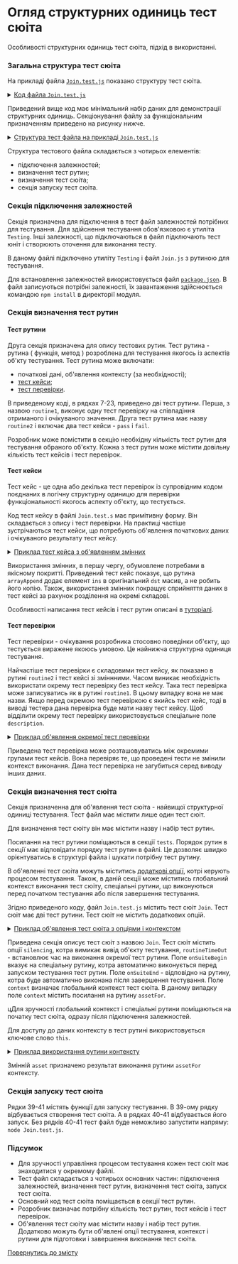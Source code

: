 # Огляд структурних одиниць тест сюіта

Особливості структурних одиниць тест сюіта, підхід в використанні.

### Загальна структура тест сюіта

На прикладі файла [`Join.test.js`](./HelloWorld.md) показано структуру тест сюіта.

<details>
    <summary><u>Код файла <code>Join.test.js</code></u></summary>

```js
let _ = require( 'wTesting' );
let Join = require( './Join.js' );

//

function routine1( test )
{
  test.identical( Join.join( 'Hello ', 'world!' ), 'Hello world!' );
}

//

function routine2( test )
{

  test.case = 'pass';
  test.identical( Join.join( 1, 3 ), '13' );

  test.case = 'fail';
  test.identical( Join.join( 1, 3 ), 13 );

}

//

var Self =
{
  name : 'Join',
  tests :
  {
    routine1,
    routine2,
  }
}

//

Self = wTestSuite( Self );
if( typeof module !== 'undefined' && !module.parent )
wTester.test( Self.name );
```

</details>

Приведений вище код має мінімальний набір даних для демонстрації структурних одиниць. Секціонування файлу за функціональним призначенням приведено на рисунку нижче.

<details>
    <summary><u>Структура тест файла на прикладі <code>Join.test.js</code></u></summary>

![join.test.png](../../images/join.test.png)

</details>

Структура тестового файла складається з чотирьох елементів:
- підключення залежностей;
- визначення тест рутин;
- визначення тест сюіта;
- секція запуску тест сюіта.

### Секція підключення залежностей

Секція призначена для підключення в тест файл залежностей потрібних для тестування. Для здійснення тестування обов'язковою є утиліта `Testing`. Інші залежності, що підключаються в файл підключають тест юніт і створюють оточення для виконання тесту.

В даному файлі підключено утиліту `Testing` і файл `Join.js` з рутиною для тестування.

Для встановлення залежностей використовується файл [`package.json`](./HelloWorld.md#Секція-підключення-залежностей). В файл записуються потрібні залежності, їх завантаження здійснюється командою `npm install` в директорії модуля.

### Секція визначення тест рутин

#### Тест рутини

Друга секція призначена для опису тестових рутин. Тест рутина - рутина ( функція, метод ) розроблена для тестування якогось із аспектів об'кту тестування. Тест рутина може включати:

- початкові дані, об'явлення контексту (за необхідності);
- [тест кейси](../concept/TestCase.md);
- [тест перевірки](../concept/TestCheck.md).

В приведеному коді, в рядках 7-23, приведено дві тест рутини. Перша, з назвою `routine1`, виконує одну тест перевірку на співпадіння отриманого і очікуваного значення. Друга тест рутина має назву `routine2` і включає два тест кейси - `pass` i `fail`.

Розробник може помістити в секцію необхідну кількість тест рутин для тестування обраного об'єкту. Кожна з тест рутин може містити довільну кількість тест кейсів і тест перевірок.

#### Тест кейси

Тест кейс - це одна або декілька тест перевірок із супровідним кодом поєднаних в логічну структурну одиницю для перевірки функціональності якогось аспекту об'єкту, що тестується.

Код тест кейсу в файлі `Join.test.s` має примітивну форму. Він складається з опису і тест перевірки. На практиці частіше зустрічаються тест кейси, що потребують об'явлення початкових даних і очікуваного результату тест кейсу.

<details>
    <summary><u>Приклад тест кейса з об'явленням змінних</u></summary>

```js
test.case = 'dst is empty array, ins is primitive';
var dst = [];
var ins = 'str';
var got = _.arrayAppend( dst, ins );
var expected = [ 'str' ];
test.identical( got, expected );
test.is( got === dst );
```

</details>

Використання змінних, в першу чергу, обумовлене потребами в якісному покритті. Приведений тест кейс показує, що рутина `arrayAppend` додає елемент `ins` в оригінальний `dst` масив, а не робить його копію. Також, використання змінних покращує сприйняття даних в тест кейсі за рахунок розділення на окремі складові.

Особливості написання тест кейсів і тест рутин описані в [туторіалі](./TestRoutineBasicTechnics.md).

#### Тест перевірки

Тест перевірки - очікування розробника стосовно поведінки об'єкту, що тестується виражене якоюсь умовою. Це найнижча структурна одиниця тестування.

Найчастіше тест перевірки є складовими тест кейсу, як показано в рутині `routine2` i тест кейсі зі зміннними. Часом виникає необхідність використати окрему тест перевірку без тест кейсу. Така тест перевірка може записуватись як в рутині `routine1`. В цьому випадку вона не має назви. Якщо перед окремою тест перевіркою є якийсь тест кейс, тоді в виводі тестера дана перевірка буде мати назву тест кейсу. Щоб відділити окрему тест перевірку використовується спеціальне поле `description`.

<details>
    <summary><u>Приклад об'явлення окремої тест перевірки</u></summary>

```js
test.description = 'not changed context routine';
test.identical( this.contextRoutine, onEach );
```

</details>

Приведена тест перевірка може розташовуватись між окремими групами тест кейсів. Вона перевіряє те, що проведені тести не змінили контекст виконання. Дана тест перевірка не загубиться серед виводу інших даних.

### Секція визначення тест сюіта

Секція призначенна для об'явлення тест сюіта - найвищої структурної одиниці тестування. Тест файл має містити лише один тест сюіт.

Для визначення тест сюіту він має містити назву і набір тест рутин.

Посилання на тест рутини поміщаються в секції `tests`. Порядок рутин в секції має відповідати порядку тест рутин в файлі. Це дозволяє швидко орієнтуватись в структурі файла і шукати потрібну тест рутину.

В об'явленні тест сюіта можуть міститись [додаткові опції](TestOptions.md), котрі керують процесом тестування. Також, в даній секції може міститись глобальний контекст виконання тест сюіту, спеціальні рутини, що виконуються перед початком тестування або після завершення тестування.

Згідно приведеного коду, файл `Join.test.js` містить тест сюіт `Join`. Тест сюіт має дві тест рутини. Тест сюіт не містить додаткових опцій.

<details>
    <summary><u>Приклад об'явлення тест сюіта з опціями і контекстом</u></summary>

```js
var Self =
{
  name : 'Join',
  silencing : 1,
  routineTimeOut : 30000,

  onSuiteBegin,
  onSuiteEnd,

  context :
  {
    assetFor
  },

  tests :
  {
    routine1,
    routine2,
  }
}
```

</details>

Приведена секція описує тест сюіт з назвою `Join`. Тест сюіт містить опції `silencing`, котра вимикає вивід об'єкту тестування, `routineTimeOut` - встановлює час на виконання окремої тест рутини. Поле `onSuiteBegin` вказує на спеціальну рутину, котра автоматично виконується перед запуском тестування тест рутин. Поле `onSuiteEnd` - відповідно на рутину, котра буде автоматично виконана після завершення тестування. Поле `context` визначає глобальний контекст тест сюіта. В даному випадку поле `context` містить посилання на рутину `assetFor`.

цДля зручності глобальний контекст і спеціальні рутини поміщаються на початку тест сюіта, одразу після підключення залежностей.

Для доступу до даних контексту в тест рутині використовується ключове слово `this`.

<details>
    <summary><u>Приклад використання рутини контексту</u></summary>

```js
function testRoutine( test )
{
  var asset = this.assetFor( test, 'testRoutine' );

  // code of test routine
}
```

</details>

Змінній `asset` призначено результат виконання рутини `assetFor` контексту.

### Cекція запуску тест сюіта

Рядки 39-41 містять функції для запуску тестування.
В 39-ому рядку відбувається створення тест сюіта. А в рядках 40-41 відбувається його запуск. Без рядків 40-41 тест файл буде неможливо запустити напряму: `node Join.test.js`.

### Підсумок

- Для зручності управління процесом тестування кожен тест сюіт має знаходитися у окремому файлі.
- Тест файл складається з чотирьох основних частин: підключення залежностей, визначення тест рутин, визначення тест сюіта, запуск тест сюіта.
- Основний код тест сюіта поміщається в секції тест рутин.
- Розробник визначає потрібну кількість тест рутин, тест кейсів і тест перевірок.
- Об'явлення тест сюіту має містити назву і набір тест рутин. Додатково можуть бути об'явлені опції тестування, контекст і рутини для підготовки і завершення виконання тест сюіта.

[Повернутись до змісту](../README.md#Туторіали)
